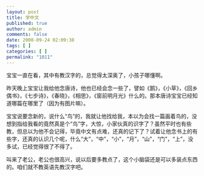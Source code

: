 ```yaml
---
layout: post
title: 学中文
published: true
author: admin
comments: false
date: 2008-09-24 02:09:38
tags: [ ]
categories: [ ]
permalink: "1011"
---
```

宝宝一直在看，其中有教汉字的，总觉得太深奥了，小孩子哪懂啊。


  


昨天晚上宝宝让我给他念唐诗，他也已经会念一些了，譬如《鹅》，《小草》，《回乡偶书》，《七步诗》，《春晓》，《相思》，《窗前明月光》什么的。那本唐诗宝宝已经知道哪篇在哪里了（因为有图片嘛）。


  


宝宝说要念新的，说什么“鸟”的，我就让他找给我，本以为会找一篇画着鸟的，没想到指给我看的竟然真是个“鸟”字，大惊，小家伙真的识字了？虽然平时也有些教，但总以为他不会记得，毕竟中文有点难，还真的记下了？试着让他念书上的有些字，还真的认识几个呢，什么“大”，“中”，“小”，“月”，“山”，“门”，“上”，没多试，已经觉得很了不得了。


  


叫来了老公，老公也很高兴，说以后要多教点了，这个小脑袋还是可以多装点东西的。咱们就不教英语先教汉字吧。